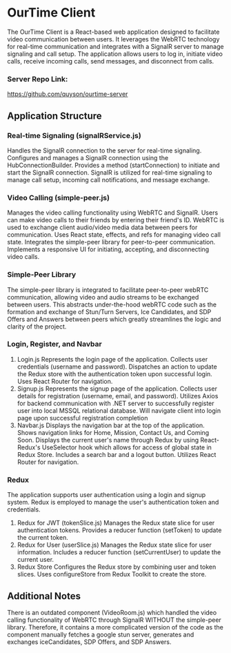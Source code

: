 # OurTime Client
The OurTime Client is a React-based web application designed to facilitate video communication between users. It leverages the WebRTC technology for real-time communication and integrates with a SignalR server to manage signaling and call setup. The application allows users to log in, initiate video calls, receive incoming calls, send messages, and disconnect from calls.

### Server Repo Link:
https://github.com/quyson/ourtime-server

## Application Structure
### Real-time Signaling (signalRService.js)
Handles the SignalR connection to the server for real-time signaling. 
Configures and manages a SignalR connection using the HubConnectionBuilder.
Provides a method (startConnection) to initiate and start the SignalR connection.
SignalR is utilized for real-time signaling to manage call setup, incoming call notifications, and message exchange. 
### Video Calling (simple-peer.js)
Manages the video calling functionality using WebRTC and SignalR. Users can make video calls to their friends by entering their friend's ID. WebRTC is used to exchange client audio/video media data between peers for communication.
Uses React state, effects, and refs for managing video call state.
Integrates the simple-peer library for peer-to-peer communication.
Implements a responsive UI for initiating, accepting, and disconnecting video calls.
### Simple-Peer Library
The simple-peer library is integrated to facilitate peer-to-peer webRTC communication, allowing video and audio streams to be exchanged between users. This abstracts under-the-hood webRTC code such as the formation and exchange of Stun/Turn Servers, Ice Candidates, and SDP Offers and Answers between peers which greatly streamlines the logic and clarity of the project.
### Login, Register, and Navbar
1. Login.js
Represents the login page of the application. Collects user credentials (username and password).
Dispatches an action to update the Redux store with the authentication token upon successful login.
Uses React Router for navigation.
2. Signup.js
Represents the signup page of the application. Collects user details for registration (username, email, and password).  Utilizes Axios for backend communication with .NET server to successfully register user into local MSSQL relational database. Will navigate client into login page upon successful registration completion
3. Navbar.js
Displays the navigation bar at the top of the application. Shows navigation links for Home, Mission, Contact Us, and Coming Soon.
Displays the current user's name through Redux by using React-Redux's UseSelector hook which allows for access of global state in Redux Store.
Includes a search bar and a logout button.
Utilizes React Router for navigation.
### Redux
The application supports user authentication using a login and signup system.
Redux is employed to manage the user's authentication token and credentials.
1. Redux for JWT (tokenSlice.js)
Manages the Redux state slice for user authentication tokens. Provides a reducer function (setToken) to update the current token.
2. Redux for User (userSlice.js)
Manages the Redux state slice for user information. Includes a reducer function (setCurrentUser) to update the current user.
3. Redux Store
Configures the Redux store by combining user and token slices. Uses configureStore from Redux Toolkit to create the store.
## Additional Notes
There is an outdated component (VideoRoom.js) which handled the video calling functionality of WebRTC through SignalR WITHOUT the simple-peer library. Therefore, it contains a more complicated version of the code as the component manually fetches a google stun server, generates and exchanges iceCandidates, SDP Offers, and SDP Answers.



